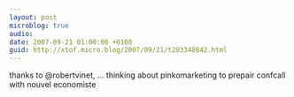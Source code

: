 ```yaml
---
layout: post
microblog: true
audio: 
date: 2007-09-21 01:00:00 +0100
guid: http://xtof.micro.blog/2007/09/21/t283348842.html
---
```

thanks to @robertvinet, ... thinking about pinkomarketing to prepair confcall with nouvel economiste
